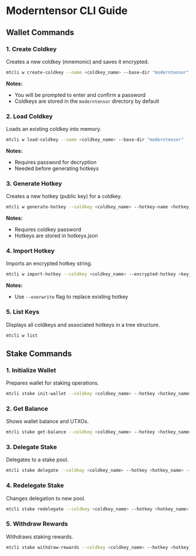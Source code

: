 # Moderntensor CLI Guide

## Wallet Commands

### 1. Create Coldkey
Creates a new coldkey (mnemonic) and saves it encrypted.  
```bash
mtcli w create-coldkey --name <coldkey_name> --base-dir "moderntensor"
```

**Notes:**
- You will be prompted to enter and confirm a password
- Coldkeys are stored in the `moderntensor` directory by default

### 2. Load Coldkey
Loads an existing coldkey into memory.  
```bash
mtcli w load-coldkey --name <coldkey_name> --base-dir "moderntensor"
```

**Notes:**
- Requires password for decryption
- Needed before generating hotkeys

### 3. Generate Hotkey
Creates a new hotkey (public key) for a coldkey.  
```bash
mtcli w generate-hotkey --coldkey <coldkey_name> --hotkey-name <hotkey_name> --base-dir "moderntensor"
```

**Notes:**

- Requires coldkey password
- Hotkeys are stored in hotkeys.json

### 4. Import Hotkey
Imports an encrypted hotkey string.  
```bash
mtcli w import-hotkey --coldkey <coldkey_name> --encrypted-hotkey <key_string> --hotkey-name <hotkey_name> --base-dir "moderntensor"
```

**Notes:**

- Use `--overwrite` flag to replace existing hotkey

### 5. List Keys
Displays all coldkeys and associated hotkeys in a tree structure. 
```bash
mtcli w list
```

## Stake Commands

### 1. Initialize Wallet

Prepares wallet for staking operations.  
```bash
mtcli stake init-wallet --coldkey <coldkey_name> --hotkey <hotkey_name>
```

### 2. Get Balance
Shows wallet balance and UTXOs.  
```bash
mtcli stake get-balance --coldkey <coldkey_name> --hotkey <hotkey_name>
```

### 3. Delegate Stake
Delegates to a stake pool.  
```bash
mtcli stake delegate --coldkey <coldkey_name> --hotkey <hotkey_name> --pool-id <pool_id_hex>
```

### 4. Redelegate Stake

Changes delegation to new pool.  
```bash
mtcli stake redelegate --coldkey <coldkey_name> --hotkey <hotkey_name> --new-pool-id <new_pool_id_hex>
```

### 5. Withdraw Rewards
 Withdraws staking rewards.  
```bash
mtcli stake withdraw-rewards --coldkey <coldkey_name> --hotkey <hotkey_name>
```
